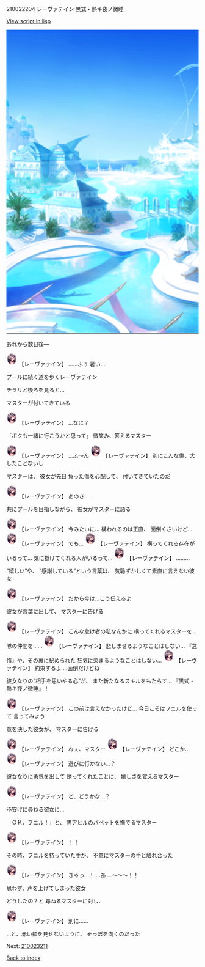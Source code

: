 210022204 レーヴァテイン 黒式・熱キ夜ノ微睡

[View script in lisp](../scripts/210022204.txt)

![sea_resort_day.png](../images/backgrounds/sea_resort_day.png)

あれから数日後―

<img src="../images/units/2100221.png" alt="2100221.png" height="34"/>
【レーヴァテイン】
……ふぅ
暑い…

プールに続く道を歩くレーヴァテイン

チラリと後ろを見ると…

マスターが付いてきている

<img src="../images/units/2100221.png" alt="2100221.png" height="34"/>
【レーヴァテイン】
…なに？

「ボクも一緒に行こうかと思って」
微笑み、答えるマスター

<img src="../images/units/2100221.png" alt="2100221.png" height="34"/>
【レーヴァテイン】
…ふ～ん

<img src="../images/units/2100221.png" alt="2100221.png" height="34"/>
【レーヴァテイン】
別にこんな傷、大したことないし

マスターは、
彼女が先日 負った傷を心配して、
付いてきていたのだ

<img src="../images/units/2100221.png" alt="2100221.png" height="34"/>
【レーヴァテイン】
あのさ… 

共にプールを目指しながら、
彼女がマスターに語る

<img src="../images/units/2100221.png" alt="2100221.png" height="34"/>
【レーヴァテイン】
今みたいに…
構われるのは正直、
面倒くさいけど…

<img src="../images/units/2100221.png" alt="2100221.png" height="34"/>
【レーヴァテイン】
でも…

<img src="../images/units/2100221.png" alt="2100221.png" height="34"/>
【レーヴァテイン】
構ってくれる存在がいるって…
気に掛けてくれる人がいるって…

<img src="../images/units/2100221.png" alt="2100221.png" height="34"/>
【レーヴァテイン】
………

“嬉しい”や、
“感謝している”という言葉は、
気恥ずかしくて素直に言えない彼女

<img src="../images/units/2100221.png" alt="2100221.png" height="34"/>
【レーヴァテイン】
だから今は…こう伝えるよ

彼女が言葉に出して、
マスターに告げる

<img src="../images/units/2100221.png" alt="2100221.png" height="34"/>
【レーヴァテイン】
こんな怠け者の私なんかに
構ってくれるマスターを…
隊の仲間を……

<img src="../images/units/2100221.png" alt="2100221.png" height="34"/>
【レーヴァテイン】
悲しませるようなことはしない…
『怠惰』や、その裏に秘められた
狂気に染まるようなことはしない…

<img src="../images/units/2100221.png" alt="2100221.png" height="34"/>
【レーヴァテイン】
約束するよ
…面倒だけどね

彼女なりの“相手を思いやる心”が、
また新たなるスキルをもたらす…
『黒式・熱キ夜ノ微睡』！

<img src="../images/units/2100221.png" alt="2100221.png" height="34"/>
【レーヴァテイン】
この前は言えなかったけど…
今日こそはフニルを使って
言ってみよう

意を決した彼女が、
マスターに告げる

<img src="../images/units/2100221.png" alt="2100221.png" height="34"/>
【レーヴァテイン】
ねぇ、マスター

<img src="../images/units/2100221.png" alt="2100221.png" height="34"/>
【レーヴァテイン】
どこか…

<img src="../images/units/2100221.png" alt="2100221.png" height="34"/>
【レーヴァテイン】
遊びに行かない…？

彼女なりに勇気を出して
誘ってくれたことに、
嬉しさを覚えるマスター

<img src="../images/units/2100221.png" alt="2100221.png" height="34"/>
【レーヴァテイン】
ど、どうかな…？

不安げに尋ねる彼女に…

「ＯＫ、フニル！」と、
黒アヒルのパペットを撫でるマスター

<img src="../images/units/2100221.png" alt="2100221.png" height="34"/>
【レーヴァテイン】
！！

その時、フニルを持っていた手が、
不意にマスターの手と触れ合った

<img src="../images/units/2100221.png" alt="2100221.png" height="34"/>
【レーヴァテイン】
きゃっ…！
…あ
…～～～！！

思わず、声を上げてしまった彼女

どうしたの？と
尋ねるマスターに対し、

<img src="../images/units/2100221.png" alt="2100221.png" height="34"/>
【レーヴァテイン】
別に……

…と、赤い頬を見せないように、
そっぽを向くのだった


Next: [210023211](210023211.md)

[Back to index](index.md)
